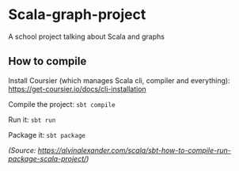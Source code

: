 # Scala-graph-project
A school project talking about Scala and graphs


## How to compile

Install Coursier (which manages Scala cli, compiler and everything): https://get-coursier.io/docs/cli-installation

Compile the project: `sbt compile`

Run it: `sbt run`

Package it: `sbt package`

*(Source: https://alvinalexander.com/scala/sbt-how-to-compile-run-package-scala-project/)*
